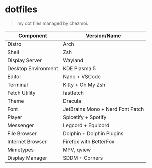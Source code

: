 # dotfiles

> my dot files managed by chezmoi.

| Component             | Version/Name                                 |
|-----------------------|----------------------------------------------|
| Distro                | Arch                                         |
| Shell                 | Zsh                                          |
| Display Server        | Wayland                                      |
| Desktop Environment   | KDE Plasma 5                                 |
| Editor                | Nano + VSCode                                |
| Terminal              | Kitty + Oh My Zsh                            |
| Fetch Utility         | fastfetch                                    |
| Theme                 | Dracula                                      |
| Font                  | JetBrains Mono + Nerd Font Patch             |
| Player                | Spicetify + Spotify                          |
| Messenger             | Legcord + Equicord                           |
| File Browser          | Dolphin + Dolphin Plugins                    |
| Internet Browser      | Firefox with BetterFox                       |
| Mimetypes             | MPV, qview                                   |
| Display Manager       | SDDM + Corners                               |
